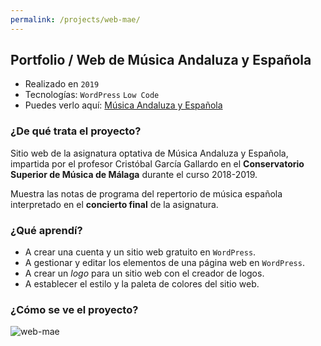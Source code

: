 ```yaml
---
permalink: /projects/web-mae/
---
```


## Portfolio / Web de Música Andaluza y Española

* Realizado en `2019`
* Tecnologías: `WordPress` `Low Code`
* Puedes verlo aquí: [Música Andaluza y Española](musicaandaluzayespanola.wordpress.com)

### ¿De qué trata el proyecto?

Sitio web de la asignatura optativa de Música Andaluza y Española, impartida por el profesor Cristóbal García Gallardo en el **Conservatorio Superior de Música de Málaga** durante el curso 2018-2019. 

Muestra las notas de programa del repertorio de música española interpretado en el **concierto final** de la asignatura.

### ¿Qué aprendí?

- A crear una cuenta y un sitio web gratuito en `WordPress`.
- A gestionar y editar los elementos de una página web en `WordPress`.
- A crear un *logo* para un sitio web con el creador de logos.
- A establecer el estilo y la paleta de colores del sitio web.

### ¿Cómo se ve el proyecto?

![web-mae](../images/web-mae.png)
